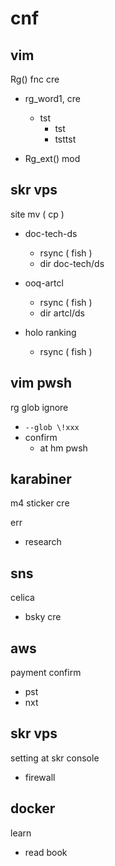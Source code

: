 
# cnf


## vim

Rg() fnc cre

- rg_word1, cre
  - tst
    - tst
    - tsttst

- Rg_ext() mod


## skr vps

site mv ( cp )
- doc-tech-ds
  - rsync ( fish )
  - dir doc-tech/ds

- ooq-artcl
  - rsync ( fish )
  - dir artcl/ds

- holo ranking
  - rsync ( fish )


## vim  pwsh

rg glob ignore
- `--glob \!xxx`
- confirm
  - at hm pwsh


## karabiner

m4 sticker cre


err
- research


## sns

celica
- bsky cre


## aws

payment confirm
- pst
- nxt


## skr vps

setting at skr console
- firewall


## docker

learn
- read book



